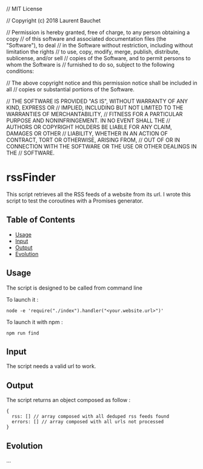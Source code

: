 // MIT License

// Copyright (c) 2018 Laurent Bauchet

// Permission is hereby granted, free of charge, to any person obtaining a copy
// of this software and associated documentation files (the "Software"), to deal
// in the Software without restriction, including without limitation the rights
// to use, copy, modify, merge, publish, distribute, sublicense, and/or sell
// copies of the Software, and to permit persons to whom the Software is
// furnished to do so, subject to the following conditions:

// The above copyright notice and this permission notice shall be included in all
// copies or substantial portions of the Software.

// THE SOFTWARE IS PROVIDED "AS IS", WITHOUT WARRANTY OF ANY KIND, EXPRESS OR
// IMPLIED, INCLUDING BUT NOT LIMITED TO THE WARRANTIES OF MERCHANTABILITY,
// FITNESS FOR A PARTICULAR PURPOSE AND NONINFRINGEMENT. IN NO EVENT SHALL THE
// AUTHORS OR COPYRIGHT HOLDERS BE LIABLE FOR ANY CLAIM, DAMAGES OR OTHER
// LIABILITY, WHETHER IN AN ACTION OF CONTRACT, TORT OR OTHERWISE, ARISING FROM,
// OUT OF OR IN CONNECTION WITH THE SOFTWARE OR THE USE OR OTHER DEALINGS IN THE
// SOFTWARE.

# rssFinder

This script retrieves all the RSS feeds of a website from its url.
I wrote this script to test the coroutines with a Promises generator.

## Table of Contents

- [Usage](#usage)
- [Input](#input)
- [Output](#output)
- [Evolution](#evolution)

## Usage

The script is designed to be called from command line

To launch it :
```
node -e 'require("./index").handler("<your.website.url>")'
```

To launch it with npm :
```
npm run find 
```

## Input

The script needs a valid url to work.

## Output

The script returns an object composed as follow :
```
{
  rss: [] // array composed with all deduped rss feeds found
  errors: [] // array composed with all urls not processed
}
```

## Evolution

...